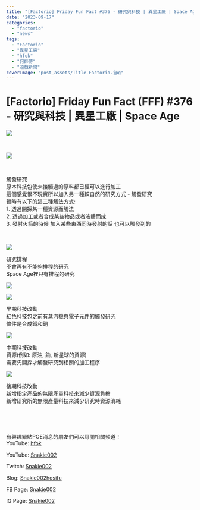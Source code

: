 ```yaml
---
title: "[Factorio] Friday Fun Fact #376 - 研究與科技 | 異星工廠 | Space Age"
date: "2023-09-17"
categories: 
  - "factorio"
  - "news"
tags:
  - "Factorio"
  - "異星工廠"
  - "hfok"
  - "何師傅"
  - "遊戲新聞"
coverImage: "post_assets/Title-Factorio.jpg"
---
```


# \[Factorio\] Friday Fun Fact (FFF) #376 - 研究與科技 | 異星工廠 | Space Age

  
![](post_assets/Title-Factorio-1024x576.jpg)  

  
   

  
![](post_assets/1-9.png)  

  
   

  
觸發研究  
原本科技包使未接觸過的原料都已經可以進行加工  
這個感覺很不現實所以加入另一種較自然的研究方式 - 觸發研究  
暫時有以下的這三種觸法方式:  
1\. 透過開採某一種資源而觸法  
2\. 透過加工或者合成某些物品或者液體而成  
3\. 發射火箭的時候 加入某些東西同時發射的話 也可以觸發到的  

  
   

  
![](post_assets/2-10-1024x559.png)  

  
研究排程  
不會再有不能夠排程的研究  
Space Age裡只有排程的研究  

  
![](post_assets/3-1-2-1024x491.png)  

  
![](post_assets/3-2-2.png)  

  
早期科技改動  
紅色科技包之前有蒸汽機與電子元件的觸發研究  
條件是合成鐵和銅  

  
![](post_assets/4-11.png)  

  
中期科技改動  
資源(例如: 原油, 鈾, 新星球的資源)  
需要先開採才觸發研究到相關的加工程序  

  
  
![](post_assets/5-7.png)  

  
  
後期科技改動  
新增指定產品的無限產量科技來減少資源負擔  
新增研究所的無限產量科技來減少研究時資源消耗  

  
   

  
   

  
有興趣緊貼POE消息的朋友們可以訂閱相關頻道！  
YouTube: [hfok](https://www.youtube.com/channel/UC2m4uqcEr8pIxkO6odaDHjw/)  

  
  

  
  
YouTube: [Snakie002](https://www.youtube.com/c/Snakie002/)  

  
Twitch: [Snakie002](https://www.twitch.tv/snakie002/)  

  
Blog: [Snakie002hosifu](https://snakie002hosifu.blog/)  

  
FB Page: [Snakie002](https://www.facebook.com/Snakie002/)  

  
IG Page: [Snakie002](https://www.instagram.com/snakie002/)
